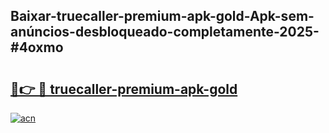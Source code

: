 ## Baixar-truecaller-premium-apk-gold-Apk-sem-anúncios-desbloqueado-completamente-2025-#4oxmo

# <h2><a href="https://ainizakaria.my?title=truecaller-premium-apk-gold&ref=20M">🔗👉 🔴 truecaller-premium-apk-gold</a></h2>

[![acn](https://github.com/user-attachments/assets/0f9c940e-d8b0-45ae-aac7-cd30a18b3e1c)](https://ainizakaria.my?title=truecaller-premium-apk-gold&ref=20M)

